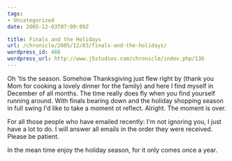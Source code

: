 ```yaml
---
tags:
- Uncategorized
date: 2005-12-03T07:09:09Z

title: Finals and the Holidays
url: /chronicle/2005/12/03/finals-and-the-holidays/
wordpress_id: 466
wordpress_url: http://www.j5studios.com/chronicle/index.php/136
---
```


Oh 'tis the season.  Somehow Thanksgiving just flew right by (thank you Mom for cooking a lovely dinner for the family) and here I find myself in December of all months. The time really does fly when you find yourself running around.  With finals bearing down and the holiday shopping season in full swing I'd like to take a moment ot reflect.  Alright.  The moment is over.

For all those people who have emailed recently: I'm not ignoring you, I just have a lot to do. I will answer all emails in the order they were received. Please be patient.

In the mean time enjoy the holiday season, for it only comes once a year.

